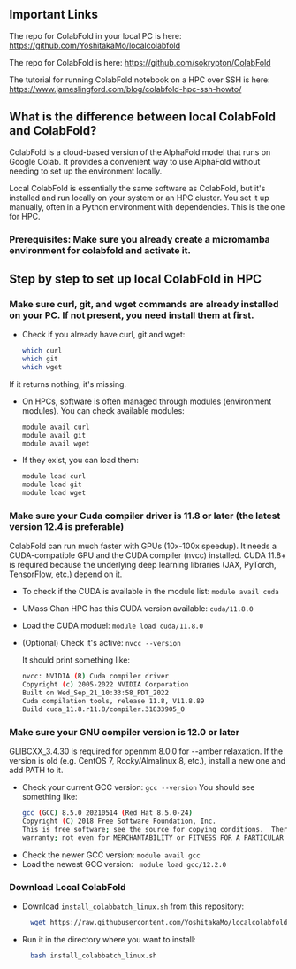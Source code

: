 ## Important Links

The repo for ColabFold in your local PC is here: https://github.com/YoshitakaMo/localcolabfold

The repo for ColabFold is here: https://github.com/sokrypton/ColabFold

The tutorial for running ColabFold notebook on a HPC over SSH is here: https://www.jameslingford.com/blog/colabfold-hpc-ssh-howto/

## What is the difference between local ColabFold and ColabFold?
ColabFold is a cloud-based version of the AlphaFold model that runs on Google Colab. It provides a convenient way to use AlphaFold without needing to set up the environment locally.

Local ColabFold is essentially the same software as ColabFold, but it's installed and run locally on your system or an HPC cluster. You set it up manually, often in a Python environment with dependencies. This is the one for HPC.

### Prerequisites: Make sure you already create a micromamba environment for colabfold and activate it. 

## Step by step to set up local ColabFold in HPC
### Make sure curl, git, and wget commands are already installed on your PC. If not present, you need install them at first.
- Check if you already have curl, git and wget:  
  ``` bash
  which curl
  which git
  which wget
  ```
If it returns nothing, it's missing. 

- On HPCs, software is often managed through modules (environment modules). You can check available modules:
  ```bash
  module avail curl
  module avail git
  module avail wget
  ```

- If they exist, you can load them:
  ```bash
  module load curl
  module load git
  module load wget
  ```
### Make sure your Cuda compiler driver is 11.8 or later (the latest version 12.4 is preferable)

ColabFold can run much faster with GPUs (10x-100x speedup). It needs a CUDA-compatible GPU and the CUDA compiler (nvcc) installed. CUDA 11.8+ is required because the underlying deep learning libraries (JAX, PyTorch, TensorFlow, etc.) depend on it.

- To check if the CUDA is available in the module list: ``` module avail cuda ```

- UMass Chan HPC has this CUDA version available: ``` cuda/11.8.0 ```

- Load the CUDA moduel: ``` module load cuda/11.8.0 ```

- (Optional) Check it's active: ``` nvcc --version ```

  It should print something like:
  ```bash
  nvcc: NVIDIA (R) Cuda compiler driver
  Copyright (c) 2005-2022 NVIDIA Corporation
  Built on Wed_Sep_21_10:33:58_PDT_2022
  Cuda compilation tools, release 11.8, V11.8.89
  Build cuda_11.8.r11.8/compiler.31833905_0
  ```
### Make sure your GNU compiler version is 12.0 or later 

GLIBCXX_3.4.30 is required for openmm 8.0.0 for --amber relaxation. If the version is old (e.g. CentOS 7, Rocky/Almalinux 8, etc.), install a new one and add PATH to it.

- Check your current GCC version: ``` gcc --version ```
  You should see something like:
  ```bash
  gcc (GCC) 8.5.0 20210514 (Red Hat 8.5.0-24)
  Copyright (C) 2018 Free Software Foundation, Inc.
  This is free software; see the source for copying conditions.  There is NO
  warranty; not even for MERCHANTABILITY or FITNESS FOR A PARTICULAR PURPOSE.
  ```
- Check the newer GCC version: ``` module avail gcc ```
- Load the newest GCC version: ```  module load gcc/12.2.0  ```
### Download Local ColabFold
- Download ```install_colabbatch_linux.sh``` from this repository:
  ```bash
    wget https://raw.githubusercontent.com/YoshitakaMo/localcolabfold/main/install_colabbatch_linux.sh
  ```
- Run it in the directory where you want to install:
  ```bash
    bash install_colabbatch_linux.sh
  ```
  
